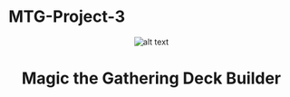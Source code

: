 # MTG-Project-3

<div style="text-align:center" markdown="1">

![alt text](https://media-dominaria.cursecdn.com/attachments/71/706/635032489510962981.png "Magic the Gathering Deck Builder")

# Magic the Gathering Deck Builder

</div>
